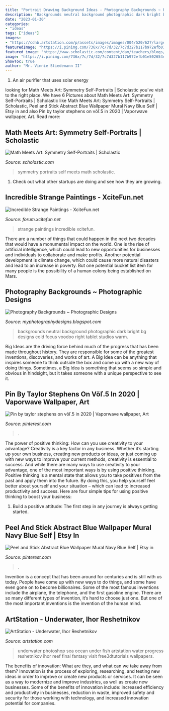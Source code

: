 ```yaml
---
title: "Portrait Drawing Background Ideas - Photography Backgrounds ~ Photographic Designs"
description: "Backgrounds neutral background photographic dark bright bg designs cold focus voodoo right tablet studios warm"
date: "2023-01-30"
categories:
- "ideas"
tags: ["ideas"]
images:
- "https://cdnb.artstation.com/p/assets/images/images/004/520/627/large/ihor-reshetnikov-3.jpg?1484260519"
featuredImage: "https://i.pinimg.com/736x/7c/7d/32/7c7d327b117b972efb01e502654c37f2.jpg"
featured_image: "https://www.scholastic.com/content/dam/teachers/blogs/genia-connell/migrated-files/img_1340_768x1024.jpg"
image: "https://i.pinimg.com/736x/7c/7d/32/7c7d327b117b972efb01e502654c37f2.jpg"
ShowToc: true
author: "Mr. Vinnie Stiedemann II"
---
```



1. An air purifier that uses solar energy 

	

		
looking for Math Meets Art: Symmetry Self-Portraits | Scholastic you've visit to the right place. We have 6 Pictures about Math Meets Art: Symmetry Self-Portraits | Scholastic like Math Meets Art: Symmetry Self-Portraits | Scholastic, Peel and Stick Abstract Blue Wallpaper Mural Navy Blue Self | Etsy in and also Pin by taylor stephens on võľ.5 in 2020 | Vaporwave wallpaper, Art. Read more:
		
    
## Math Meets Art: Symmetry Self-Portraits | Scholastic

<img loading=lazy src="https://www.scholastic.com/content/dam/teachers/blogs/genia-connell/migrated-files/img_1340_768x1024.jpg" onerror="this.onerror=null;this.src='https://tse2.mm.bing.net/th?id=OIP._8G8UsRsHVWDnF5qXbNKEgHaJ4&amp;pid=15.1';" alt="Math Meets Art: Symmetry Self-Portraits | Scholastic">

_Source: scholastic.com_

>symmetry portraits self meets math scholastic. 

	

1. Check out what other startups are doing and see how they are growing.

    
## Incredible Strange Paintings - XciteFun.net

<img loading=lazy src="https://img.xcitefun.net/users/2013/02/314807,xcitefun-incredibly-strange-paintings-2.jpg" onerror="this.onerror=null;this.src='https://tse1.mm.bing.net/th?id=OIP.yzFW6iZu2MuChp7V_xhIuAHaMK&amp;pid=15.1';" alt="Incredible Strange Paintings - XciteFun.net">

_Source: forum.xcitefun.net_

>strange paintings incredible xcitefun. 

	

There are a number of things that could happen in the next two decades that would have a monumental impact on the world. One is the rise of artificial intelligence, which could lead to new opportunities for businesses and individuals to collaborate and make profits. Another potential development is climate change, which could cause more natural disasters and lead to an increase in poverty. But one potential bucket list item for many people is the possibility of a human colony being established on Mars.

    
## Photography Backgrounds ~ Photographic Designs

<img loading=lazy src="http://3.bp.blogspot.com/-lXBEeI3lipE/ULCuuDg6uJI/AAAAAAAABJ8/tS1FDn16ioU/s1600/bg_cold_bright.jpg" onerror="this.onerror=null;this.src='https://tse2.mm.bing.net/th?id=OIP.byrL9OIjXYAIPK9byVJloQHaKd&amp;pid=15.1';" alt="Photography Backgrounds ~ Photographic Designs">

_Source: myphotographydesigns.blogspot.com_

>backgrounds neutral background photographic dark bright bg designs cold focus voodoo right tablet studios warm. 

	

Big Ideas are the driving force behind much of the progress that has been made throughout history. They are responsible for some of the greatest inventions, discoveries, and works of art. A Big Idea can be anything that inspires someone to think outside the box and come up with a new way of doing things. Sometimes, a Big Idea is something that seems so simple and obvious in hindsight, but it takes someone with a unique perspective to see it.

    
## Pin By Taylor Stephens On Võľ.5 In 2020 | Vaporwave Wallpaper, Art

<img loading=lazy src="https://i.pinimg.com/736x/c9/2f/02/c92f02592c7d0e4783b406b4596a88c5.jpg" onerror="this.onerror=null;this.src='https://tse3.mm.bing.net/th?id=OIP.qRUYSeWjxSw3UbFbiM5xqgHaNK&amp;pid=15.1';" alt="Pin by taylor stephens on võľ.5 in 2020 | Vaporwave wallpaper, Art">

_Source: pinterest.com_

>. 

	

The power of positive thinking: How can you use creativity to your advantage?
Creativity is a key factor in any business. Whether it’s starting up your own business, creating new products or ideas, or just coming up with new ways to improve your current methods, creativity is essential to success. And while there are many ways to use creativity to your advantage, one of the most important ways is by using positive thinking.
Positive thinking is a mental state that allows you to take positives from the past and apply them into the future. By doing this, you help yourself feel better about yourself and your situation – which can lead to increased productivity and success. Here are four simple tips for using positive thinking to boost your business: 

1) Build a positive attitude: The first step in any journey is always getting started.

    
## Peel And Stick Abstract Blue Wallpaper Mural Navy Blue Self | Etsy In

<img loading=lazy src="https://i.pinimg.com/736x/7c/7d/32/7c7d327b117b972efb01e502654c37f2.jpg" onerror="this.onerror=null;this.src='https://tse3.mm.bing.net/th?id=OIP.NIZmw3eWiiQ6hNRNKxvMTwHaKQ&amp;pid=15.1';" alt="Peel and Stick Abstract Blue Wallpaper Mural Navy Blue Self | Etsy in">

_Source: pinterest.com_

>. 

	

Invention is a concept that has been around for centuries and is still with us today. People have come up with new ways to do things, and some have even gone on to become billionaires. Some of the most famous inventions include the airplane, the telephone, and the first gasoline engine. There are so many different types of invention, it’s hard to choose just one. But one of the most important inventions is the invention of the human mind.

    
## ArtStation - Underwater, Ihor Reshetnikov

<img loading=lazy src="https://cdnb.artstation.com/p/assets/images/images/004/520/627/large/ihor-reshetnikov-3.jpg?1484260519" onerror="this.onerror=null;this.src='https://tse2.mm.bing.net/th?id=OIP.uV4ryLZiccHdhFCyqt1D6AHaLH&amp;pid=15.1';" alt="ArtStation - Underwater, Ihor Reshetnikov">

_Source: artstation.com_

>underwater photoshop sea ocean under fish artstation water progress reshetnikov ihor reef final fantasy visit free3dtutorials wallpapers. 

	

The benefits of innovation: What are they, and what can we take away from them?
Innovation is the process of exploring, researching, and testing new ideas in order to improve or create new products or services. It can be seen as a way to modernize and improve industries, as well as create new businesses. Some of the benefits of innovation include: increased efficiency and productivity in businesses, reduction in waste, improved safety and security for those working with technology, and increased innovation potential for companies.


